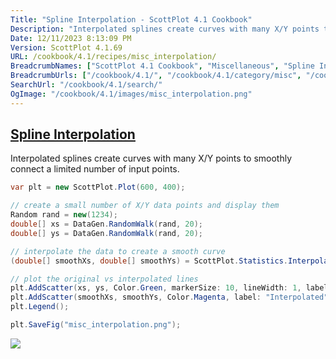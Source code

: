 ```yaml
---
Title: "Spline Interpolation - ScottPlot 4.1 Cookbook"
Description: "Interpolated splines create curves with many X/Y points to smoothly connect a limited number of input points."
Date: 12/11/2023 8:13:09 PM
Version: ScottPlot 4.1.69
URL: /cookbook/4.1/recipes/misc_interpolation/
BreadcrumbNames: ["ScottPlot 4.1 Cookbook", "Miscellaneous", "Spline Interpolation"]
BreadcrumbUrls: ["/cookbook/4.1/", "/cookbook/4.1/category/misc", "/cookbook/4.1/recipes/misc_interpolation/"]
SearchUrl: "/cookbook/4.1/search/"
OgImage: "/cookbook/4.1/images/misc_interpolation.png"
---
```


<h2><a id='spline-interpolation' href='/cookbook/4.1/recipes/misc_interpolation/'>Spline Interpolation</a></h2>

Interpolated splines create curves with many X/Y points to smoothly connect a limited number of input points.

```cs
var plt = new ScottPlot.Plot(600, 400);

// create a small number of X/Y data points and display them
Random rand = new(1234);
double[] xs = DataGen.RandomWalk(rand, 20);
double[] ys = DataGen.RandomWalk(rand, 20);

// interpolate the data to create a smooth curve
(double[] smoothXs, double[] smoothYs) = ScottPlot.Statistics.Interpolation.Cubic.InterpolateXY(xs, ys, 200);

// plot the original vs interpolated lines
plt.AddScatter(xs, ys, Color.Green, markerSize: 10, lineWidth: 1, label: "Original");
plt.AddScatter(smoothXs, smoothYs, Color.Magenta, label: "Interpolated");
plt.Legend();

plt.SaveFig("misc_interpolation.png");
```

<img src='../../images/misc_interpolation.png' class='d-block mx-auto my-5' />



